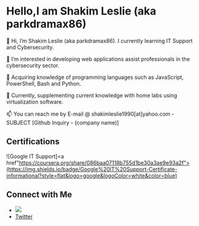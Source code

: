 # Hello,I am Shakim Leslie (aka parkdramax86)


<p>👋 Hi, I’m Shakim Leslie (aka parkdramax86). I currently learning IT Support and Cybersecurity.</p>
<p>👀 I’m interested in developing web applications assist professionals in the cybersecurity sector.</p>
<p>🌱 Acquiring knowledge of programming languages such as JavaScript, PowerShell, Bash and Python.</p>
<p>💞️ Currently, supplementing current knowledge with home labs using virtualization software.</p>
<p>📫 You can reach me by E-mail @ shakimleslie1990[at]yahoo.com - SUBJECT [Github Inquiry - (company name)]</p>

## Certifications
![Google IT Support]<a href"https://coursera.org/share/086baa07118b755d1be30a3ae9e93a2f">(https://img.shields.io/badge/Google%20IT%20Support-Certificate-informational?style=flat&logo=google&logoColor=white&color=blue)</a>

## Connect with Me

- <a href="https://linkedin.com/in/shakimleslie"><img src="https://img.shields.io/badge/-LinkedIn-00072b1?style=for-the-badge&logo=linkedin&logoColor-blue" /></a>
- [Twitter](https://twitter.com/parkdramax86)
<!--
**parkdramax86/parkdramax86** is a ✨ _special_ ✨ repository because its `README.md` (this file) appears on your GitHub profile.

Here are some ideas to get you started:

- 🔭 I’m currently working on ...
- 🌱 I’m currently learning ...
- 👯 I’m looking to collaborate on ...
- 🤔 I’m looking for help with ...
- 💬 Ask me about ...
- 📫 How to reach me: ...
- 😄 Pronouns: ...
- ⚡ Fun fact: ...
-->
